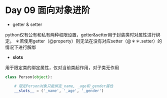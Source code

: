 # Day 09 面向对象进阶
- getter & setter

python仅有公有和私有两种权限设置，getter&setter用于封装类时对属性进行绑定。
＊若使用getter（@property）则无法在没有对应setter（@＊＊.setter）的情况下进行解绑

- __slots__

用于限定类的绑定属性，仅对当前类起作用，对子类无作用

```Python
class Person(object):

    # 限定Person对象只能绑定_name, _age和_gender属性
    __slots__ = ('_name', '_age', '_gender')
```
